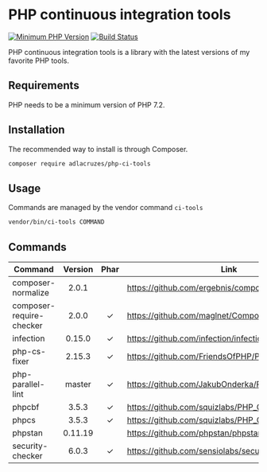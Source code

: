 # PHP continuous integration tools

[![Minimum PHP Version](https://img.shields.io/badge/php-%3E%3D%207.2-8892BF.svg?style=flat-square)](https://php.net/)
[![Build Status](https://travis-ci.org/adlacruzes/php-ci-tools.svg?branch=master)](https://travis-ci.org/adlacruzes/php-ci-tools)
                 
PHP continuous integration tools is a library with the latest versions of my favorite PHP tools.

## Requirements

PHP needs to be a minimum version of PHP 7.2.

## Installation

The recommended way to install is through Composer.

```sh
composer require adlacruzes/php-ci-tools
``` 

## Usage

Commands are managed by the vendor command `ci-tools`

```sh
vendor/bin/ci-tools COMMAND
```

## Commands

| Command                    | Version     | Phar   | Link
| ---                        | :---:       | :---:  | --- |
| composer-normalize         | 2.0.1       |        | https://github.com/ergebnis/composer-normalize
| composer-require-checker   | 2.0.0       | ✓      | https://github.com/maglnet/ComposerRequireChecker
| infection                  | 0.15.0      | ✓      | https://github.com/infection/infection
| php-cs-fixer               | 2.15.3      | ✓      | https://github.com/FriendsOfPHP/PHP-CS-Fixer
| php-parallel-lint          | master      | ✓      | https://github.com/JakubOnderka/PHP-Parallel-Lint
| phpcbf                     | 3.5.3       | ✓      | https://github.com/squizlabs/PHP_CodeSniffer
| phpcs                      | 3.5.3       | ✓      | https://github.com/squizlabs/PHP_CodeSniffer
| phpstan                    | 0.11.19     |        | https://github.com/phpstan/phpstan
| security-checker           | 6.0.3       | ✓      | https://github.com/sensiolabs/security-checker
